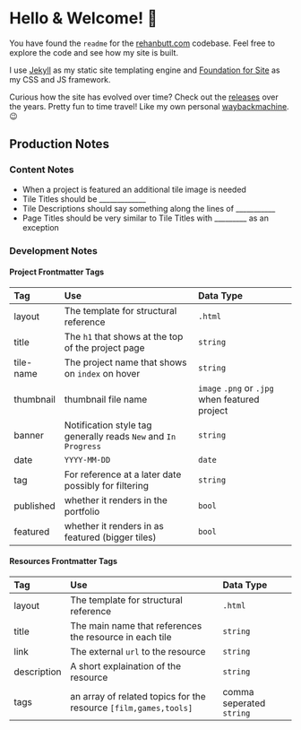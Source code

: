 # Hello & Welcome! 👋

You have found the `readme` for the [rehanbutt.com](https://rehanbutt.com) codebase. Feel free to explore the code and see how my site is built.

I use [Jekyll](https://jekyllrb.com) as my static site templating engine and [Foundation for Site](https://get.foundation/sites.html) as my CSS and JS framework.

Curious how the site has evolved over time? Check out the [releases](https://github.com/naher94/rehanbutt.com/releases) over the years. Pretty fun to time travel! Like my own personal [waybackmachine](http://web.archive.org). 😉

## Production Notes

### Content Notes

* When a project is featured an additional tile image is needed
* Tile Titles should be _____________
* Tile Descriptions should say something along the lines of ___________
* Page Titles should be very similar to Tile Titles with _________ as an exception

### Development Notes

#### Project Frontmatter Tags

Tag | Use | Data Type
:--- | :--- | :---
layout | The template for structural reference | `.html`
title | The `h1` that shows at the top of the project page | `string`
tile-name | The project name that shows on `index` on hover | `string`
thumbnail | thumbnail file name | `image` `.png` or `.jpg` when featured project
banner | Notification style tag generally reads `New` and `In Progress` | `string`
date | `YYYY-MM-DD` | `date`
tag | For reference at a later date possibly for filtering | `string`
published | whether it renders in the portfolio  | `bool`
featured | whether it renders in as featured (bigger tiles)  | `bool`

#### Resources Frontmatter Tags

Tag | Use | Data Type
:--- | :--- | :---
layout | The template for structural reference | `.html`
title | The main name that references the resource in each tile | `string`
link | The external `url` to the resource | `string`
description | A short explaination of the resource | `string`
tags | an array of related topics for the resource `[film,games,tools]` | comma seperated `string`
